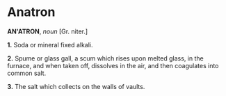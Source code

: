 # Anatron

**AN'ATRON**, _noun_ \[Gr. niter.\]

**1.** Soda or mineral fixed alkali.

**2.** Spume or glass gall, a scum which rises upon melted glass, in the furnace, and when taken off, dissolves in the air, and then coagulates into common salt.

**3.** The salt which collects on the walls of vaults.